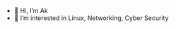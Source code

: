 - 👋 Hi, I’m Ak
- 👀 I’m interested in Linux, Networking, Cyber Security 
<!---
Ak500k/Ak500k is a ✨ special ✨ repository because its `README.md` (this file) appears on your GitHub profile.
You can click the Preview link to take a look at your changes.
--->
